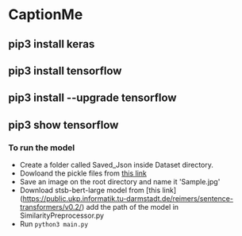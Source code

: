 # CaptionMe


## pip3 install keras
## pip3 install tensorflow
## pip3 install --upgrade tensorflow 
## pip3 show tensorflow

### To run the model
 - Create a folder called Saved_Json inside Dataset directory.
 - Dowloand the pickle files from [this link](https://drive.google.com/drive/folders/1n6RN4HaWz36ei1Jt311e7eAb0-122lDe?usp=sharing)
 - Save an image on the root directory and name it 'Sample.jpg'
 - Download stsb-bert-large model from [this link] (https://public.ukp.informatik.tu-darmstadt.de/reimers/sentence-transformers/v0.2/) add the path of the model in SimilarityPreprocessor.py
 - Run `python3 main.py`

